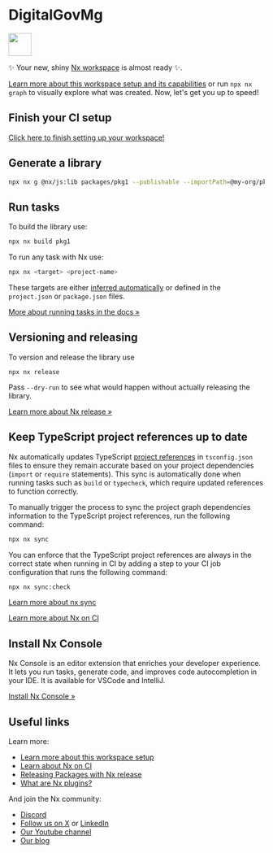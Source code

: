 # DigitalGovMg

<a alt="Nx logo" href="https://nx.dev" target="_blank" rel="noreferrer"><img src="https://raw.githubusercontent.com/nrwl/nx/master/images/nx-logo.png" width="45"></a>

✨ Your new, shiny [Nx workspace](https://nx.dev) is almost ready ✨.

[Learn more about this workspace setup and its capabilities](https://nx.dev/nx-api/js?utm_source=nx_project&amp;utm_medium=readme&amp;utm_campaign=nx_projects) or run `npx nx graph` to visually explore what was created. Now, let's get you up to speed!

## Finish your CI setup

[Click here to finish setting up your workspace!](https://cloud.nx.app/connect/8iIKsNHTOI)


## Generate a library

```sh
npx nx g @nx/js:lib packages/pkg1 --publishable --importPath=@my-org/pkg1
```

## Run tasks

To build the library use:

```sh
npx nx build pkg1
```

To run any task with Nx use:

```sh
npx nx <target> <project-name>
```

These targets are either [inferred automatically](https://nx.dev/concepts/inferred-tasks?utm_source=nx_project&utm_medium=readme&utm_campaign=nx_projects) or defined in the `project.json` or `package.json` files.

[More about running tasks in the docs &raquo;](https://nx.dev/features/run-tasks?utm_source=nx_project&utm_medium=readme&utm_campaign=nx_projects)

## Versioning and releasing

To version and release the library use

```
npx nx release
```

Pass `--dry-run` to see what would happen without actually releasing the library.

[Learn more about Nx release &raquo;](hhttps://nx.dev/features/manage-releases?utm_source=nx_project&utm_medium=readme&utm_campaign=nx_projects)

## Keep TypeScript project references up to date

Nx automatically updates TypeScript [project references](https://www.typescriptlang.org/docs/handbook/project-references.html) in `tsconfig.json` files to ensure they remain accurate based on your project dependencies (`import` or `require` statements). This sync is automatically done when running tasks such as `build` or `typecheck`, which require updated references to function correctly.

To manually trigger the process to sync the project graph dependencies information to the TypeScript project references, run the following command:

```sh
npx nx sync
```

You can enforce that the TypeScript project references are always in the correct state when running in CI by adding a step to your CI job configuration that runs the following command:

```sh
npx nx sync:check
```

[Learn more about nx sync](https://nx.dev/reference/nx-commands#sync)


[Learn more about Nx on CI](https://nx.dev/ci/intro/ci-with-nx#ready-get-started-with-your-provider?utm_source=nx_project&utm_medium=readme&utm_campaign=nx_projects)

## Install Nx Console

Nx Console is an editor extension that enriches your developer experience. It lets you run tasks, generate code, and improves code autocompletion in your IDE. It is available for VSCode and IntelliJ.

[Install Nx Console &raquo;](https://nx.dev/getting-started/editor-setup?utm_source=nx_project&utm_medium=readme&utm_campaign=nx_projects)

## Useful links

Learn more:

- [Learn more about this workspace setup](https://nx.dev/nx-api/js?utm_source=nx_project&amp;utm_medium=readme&amp;utm_campaign=nx_projects)
- [Learn about Nx on CI](https://nx.dev/ci/intro/ci-with-nx?utm_source=nx_project&utm_medium=readme&utm_campaign=nx_projects)
- [Releasing Packages with Nx release](https://nx.dev/features/manage-releases?utm_source=nx_project&utm_medium=readme&utm_campaign=nx_projects)
- [What are Nx plugins?](https://nx.dev/concepts/nx-plugins?utm_source=nx_project&utm_medium=readme&utm_campaign=nx_projects)

And join the Nx community:
- [Discord](https://go.nx.dev/community)
- [Follow us on X](https://twitter.com/nxdevtools) or [LinkedIn](https://www.linkedin.com/company/nrwl)
- [Our Youtube channel](https://www.youtube.com/@nxdevtools)
- [Our blog](https://nx.dev/blog?utm_source=nx_project&utm_medium=readme&utm_campaign=nx_projects)
